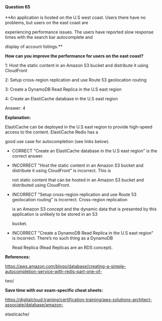 #### Question  65


**An application is hosted on the U.S west coast. Users there have no problems, but users on the east coast are

experiencing performance issues. The users have reported slow response times with the search bar autocomplete and

display of account listings.**


**How can you improve the performance for users on the east coast?**


1: Host the static content in an Amazon S3 bucket and distribute it using CloudFront


2: Setup cross-region replication and use Route 53 geolocation routing


3: Create a DynamoDB Read Replica in the U.S east region


4: Create an ElastiCache database in the U.S east region


Answer: 4


**Explanation:**


ElastiCache can be deployed in the U.S east region to provide high-speed access to the content. ElastiCache Redis has a

good use case for autocompletion (see links below).


- CORRECT "Create an ElastiCache database in the U.S east region" is the correct answer.


- INCORRECT "Host the static content in an Amazon S3 bucket and distribute it using CloudFront" is incorrect. This is

  not static content that can be hosted in an Amazon S3 bucket and distributed using CloudFront.


- INCORRECT "Setup cross-region replication and use Route 53 geolocation routing" is incorrect. Cross-region replication

  is an Amazon S3 concept and the dynamic data that is presented by this application is unlikely to be stored in an S3

  bucket.


- INCORRECT "Create a DynamoDB Read Replica in the U.S east region" is incorrect. There’s no such thing as a DynamoDB

  Read Replica (Read Replicas are an RDS concept).


**References:**


https://aws.amazon.com/blogs/database/creating-a-simple-autocompletion-service-with-redis-part-one-of-

two/


**Save time with our exam-specific cheat sheets:**


https://digitalcloud.training/certification-training/aws-solutions-architect-associate/database/amazon-

elasticache/


